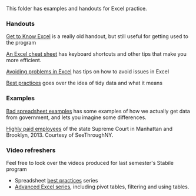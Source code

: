 This folder has examples and handouts for Excel practice. 
### Handouts ###

[Get to Know Excel](XLGetKnow.pdf) is a really old handout, but still useful for getting used to the program

[An Excel cheat sheet](macxlcheatsheet.pdf) has keyboard shortcuts and other tips that make you more efficient.

[Avoiding problems in Excel](avoid-xl-problems.pdf) has tips on how to avoid issues in Excel

[Best practices](bestpractices_v2.pdf) goes over the idea of tidy data and what it means

### Examples ###

[Bad spreadsheet examples](bad-spreadsheet-examples.xlsx) has some examples of how we actually get data from government, and lets you imagine some differences.

[Highly paid employees](nysupremect-highpayroll-nybrooklyn.xlsx) of the state Supreme Court in Manhattan and Brooklyn, 2013. Courtesy of SeeThroughNY.

### Video refreshers ###
Feel free to look over the videos produced for last semester's Stabile program

* Spreadsheet [best practices](https://www.youtube.com/playlist?list=PL-Je9dqyEF8YS7Cy8BppKg5zrhiQC__n6) series
* [Advanced Excel series](https://www.youtube.com/playlist?list=PL-Je9dqyEF8aBMPIHRtYdwuodsgJzIGpI), including pivot tables, filtering and using tables.